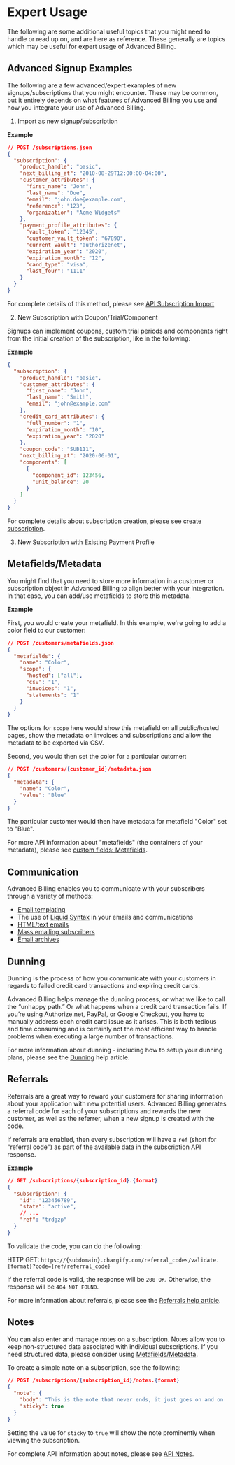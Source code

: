 # Expert Usage

The following are some additional useful topics that you might need to handle or read up on, and are here as reference. These generally are topics which may be useful for expert usage of Advanced Billing.

## Advanced Signup Examples

The following are a few advanced/expert examples of new signups/subscriptions that you might encounter. These may be common, but it entirely depends on what features of Advanced Billing you use and how you integrate your use of Advanced Billing.

1. Import as new signup/subscription

**Example**

```json
// POST /subscriptions.json
{
  "subscription": {
    "product_handle": "basic",
    "next_billing_at": "2010-08-29T12:00:00-04:00",
    "customer_attributes": {
      "first_name": "John",
      "last_name": "Doe",
      "email": "john.doe@example.com",
      "reference": "123",
      "organization": "Acme Widgets"
    },
    "payment_profile_attributes": {
      "vault_token": "12345",
      "customer_vault_token": "67890",
      "current_vault": "authorizenet",
      "expiration_year": "2020",
      "expiration_month": "12",
      "card_type": "visa",
      "last_four": "1111"
    }
  }
}
```

For complete details of this method, please see [API Subscription Import]($e/Subscriptions/createSubscription)

2. New Subscription with Coupon/Trial/Component

Signups can implement coupons, custom trial periods and components right from the initial creation of the subscription, like in the following:

**Example**

```json
{
  "subscription": {
    "product_handle": "basic",
    "customer_attributes": {
      "first_name": "John",
      "last_name": "Smith",
      "email": "john@example.com"
    },
    "credit_card_attributes": {
      "full_number": "1",
      "expiration_month": "10",
      "expiration_year": "2020"
    },
    "coupon_code": "SUB111",
    "next_billing_at": "2020-06-01",
    "components": [
      {
        "component_id": 123456,
        "unit_balance": 20
      }
    ]
  }
}
```

For complete details about subscription creation, please see [create subscription]($e/Subscriptions/createSubscription).

3. New Subscription with Existing Payment Profile

## Metafields/Metadata

You might find that you need to store more information in a customer or subscription object in Advanced Billing to align better with your integration. In that case, you can add/use metafields to store this metadata.

**Example**

First, you would create your metafield. In this example, we're going to add a color field to our customer:

```json
// POST /customers/metafields.json
{
  "metafields": {
    "name": "Color",
    "scope": {
      "hosted": ["all"],
      "csv": "1",
      "invoices": "1",
      "statements": "1"
    }
  }
}
```

The options for `scope` here would show this metafield on all public/hosted pages, show the metadata on invoices and subscriptions and allow the metadata to be exported via CSV.

Second, you would then set the color for a particular cutomer:

```json
// POST /customers/{customer_id}/metadata.json
{
  "metadata": {
    "name": "Color",
    "value": "Blue"
  }
}
```

The particular customer would then have metadata for metafield "Color" set to "Blue".

For more API information about "metafields" (the containers of your metadata), please see [custom fields: Metafields]($e/Custom%20Fields/createMetafields).

## Communication

Advanced Billing enables you to communicate with your subscribers through a variety of methods:

- [Email templating](https://maxio-chargify.zendesk.com/hc/en-us/articles/5405217029261)
- The use of [Liquid Syntax](https://maxio-chargify.zendesk.com/hc/en-us/articles/5405065579661) in your emails and communications
- [HTML/text emails](https://maxio-chargify.zendesk.com/hc/en-us/articles/5404761842317)
- [Mass emailing subscribers](https://maxio-chargify.zendesk.com/hc/en-us/articles/5404991667085)
- [Email archives](https://maxio-chargify.zendesk.com/hc/en-us/articles/5405279311501)

## Dunning

Dunning is the process of how you communicate with your customers in regards to failed credit card transactions and expiring credit cards.

Advanced Billing helps manage the dunning process, or what we like to call the “unhappy path.” Or what happens when a credit card transaction fails. If you’re using Authorize.net, PayPal, or Google Checkout, you have to manually address each credit card issue as it arises. This is both tedious and time consuming and is certainly not the most efficient way to handle problems when executing a large number of transactions.

For more information about dunning - including how to setup your dunning plans, please see the [Dunning](https://maxio-chargify.zendesk.com/hc/en-us/articles/5405505141005) help article.

## Referrals

Referrals are a great way to reward your customers for sharing information about your application with new potential users. Advanced Billing generates a referral code for each of your subscriptions and rewards the new customer, as well as the referrer, when a new signup is created with the code.

If referrals are enabled, then every subscription will have a `ref` (short for "referral code") as part of the available data in the subscription API response.

**Example**

```json
// GET /subscriptions/{subscription_id}.{format}
{
  "subscription": {
    "id": "123456789",
    "state": "active",
    // ...
    "ref": "trdgzp"
  }
}
```

To validate the code, you can do the following:

HTTP GET: `https://{subdomain}.chargify.com/referral_codes/validate.{format}?code={ref/referral_code}`

If the referral code is valid, the response will be `200 OK`. Otherwise, the response will be `404 NOT FOUND`.

For more information about referrals, please see the [Referrals help article](https://maxio-chargify.zendesk.com/hc/en-us/articles/5405548589581).

## Notes

You can also enter and manage notes on a subscription. Notes allow you to keep non-structured data associated with individual subscriptions. If you need structured data, please consider using [Metafields/Metadata]($e/Custom%20Fields/createMetafields).

To create a simple note on a subscription, see the following:

```json
// POST /subscriptions/{subscription_id}/notes.{format}
{
  "note": {
    "body": "This is the note that never ends, it just goes on and on ..",
    "sticky": true
  }
}
```

Setting the value for `sticky` to `true` will show the note prominently when viewing the subscription.

For complete API information about notes, please see [API Notes]($e/Subscription%20Notes/createSubscriptionNote).
